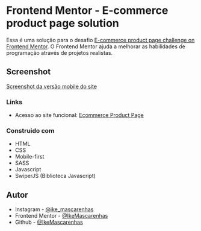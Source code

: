 # Frontend Mentor - E-commerce product page solution

Essa é uma solução para o desafio [E-commerce product page challenge on Frontend Mentor](https://www.frontendmentor.io/challenges/ecommerce-product-page-UPsZ9MJp6). O Frontend Mentor ajuda a melhorar as habilidades de programação através de projetos realistas.

## Screenshot

[Screenshot da versão mobile do site](./images/screenshot-mobile.png)

### Links

- Acesso ao site funcional: [Ecommerce Product Page](https://ikemascarenhas.github.io/Ecommerce-product-page/)

### Construido com

- HTML
- CSS
- Mobile-first
- SASS
- Javascript
- SwiperJS (Biblioteca Javascript)

## Autor

- Instagram - [@ike_mascarenhas](https://www.instagram.com/ike_mascarenhas/)
- Frontend Mentor - [@IkeMascarenhas](https://www.frontendmentor.io/profile/IkeMascarenhas)
- Github - [@IkeMascarenhas](https://github.com/IkeMascarenhas)